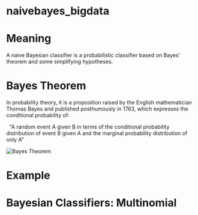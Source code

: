 # naivebayes_bigdata

# Meaning
A naive Bayesian classifier is a probabilistic classifier based on Bayes' theorem and some simplifying hypotheses.

# Bayes Theorem
In probability theory, it is a proposition raised by the English mathematician Thomas Bayes and published posthumously in 1763, which expresses the conditional probability of:

  "A random event A given B in terms of the conditional probability distribution of event B given A and the marginal probability distribution of only A"
  
 ![Bayes Theorem](https://miro.medium.com/max/1468/1*LB-G6WBuswEfpg20FMighA.png) 
 
 # Example
 
 # Bayesian Classifiers: Multinomial
 
